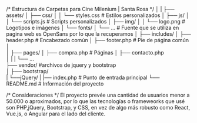 /* Estructura de Carpetas para Cine Milenium | Santa Rosa */
│
|
├── assets/
│   ├── css/
│   │   └── styles.css     # Estilos personalizados
│   ├── js/
│   │   └── scripts.js     # Scripts personalizados
│   ├── img/
│   │   └── logo.png       # Logotipos e imágenes
│   └── fonts/
│       └── ...            # Fuente que se utiliza en pagina web es OpenSans por lo que la recuperamos
│
├── includes/
│   ├── header.php         # Encabezado común
│   ├── footer.php         # Pie de página común
│   
│
├── pages/
│   ├── compra.php      # Páginas
│   ├── contacto.php       
│   |
|   └── ...                
├── vendor/            #archivos de jquery y bootstrap     
│   ├── bootstrap/      
|   └──jQuery/
|
|── index.php                # Punto de entrada principal
└── README.md                 # Información del proyecto

/* Consideraciones */
El proyecto prevée una cantidad de usuarios menor a 50.000 o aproximados, por lo que las tecnologías o frameweorks que usé son PHP,jQuery, Bootstrap, y CSS, en vez de algo más robusto como React, Vue.js, o Angular para el lado del cliente. 